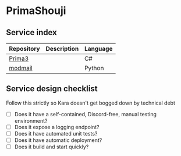 # PrimaShouji

## Service index
Repository|Description|Language
---|---|---
[Prima3](https://github.com/PrimaShouji/Prima3)||C#
[modmail](https://github.com/PrimaShouji/modmail)||Python

## Service design checklist
Follow this strictly so Kara doesn't get bogged down by technical debt
* [ ] Does it have a self-contained, Discord-free, manual testing environment?
* [ ] Does it expose a logging endpoint?
* [ ] Does it have automated unit tests?
* [ ] Does it have automatic deployment?
* [ ] Does it build and start quickly?
